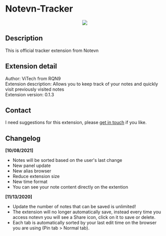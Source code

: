 # Notevn-Tracker
<p align="center">
  <img src="https://user-images.githubusercontent.com/20860845/136562621-e0e3cd12-22f9-49fe-9a22-38d7641508a7.png" />
</p>

## Description
This is official tracker extension from Notevn  

## Extension detail
Author: ViTech from RQN9  
Extension description: Allows you to keep track of your notes and quickly visit previously visited notes  
Extension version: 0.1.3  

## Contact
I need suggestions for this extension, please [get in touch](https://notevn.com/lien-he) if you like.

## Changelog
**[10/08/2021]**  
- Notes will be sorted based on the user's last change
- New panel update
- New alias browser
- Reduce extension size
- New time format
- You can see your note content directly on the extention
  
  
**[11/13/2020]**  
- Update the number of notes that can be saved is unlimited!
- The extension will no longer automatically save, instead every time you access notevn you will see a Share icon, click on it to save or delete.
- Each tab is automatically sorted by your last edit time on the browser you are using (Pin tab > Normal tab).
